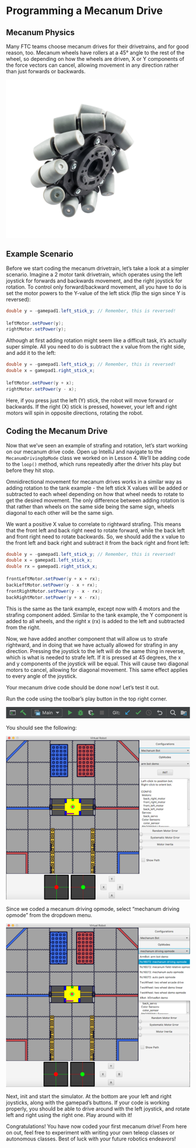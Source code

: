 # Programming a Mecanum Drive

## Mecanum Physics

Many FTC teams choose mecanum drives for their drivetrains, and for good reason, too. Mecanum wheels have rollers at a 45° angle to the rest of the wheel, so depending on how the wheels are driven, X or Y components of the force vectors can cancel, allowing movement in any direction rather than just forwards or backwards.

![A Mecanum Wheel](../.gitbook/assets/mecanum-wheel.png)

## Example Scenario
Before we start coding the mecanum drivetrain, let’s take a look at a simpler scenario. Imagine a 2 motor tank drivetrain, which operates using the left joystick for forwards and backwards movement, and the right joystick for rotation. To control only forward/backward movement, all you have to  do is set the motor powers to the Y-value of the left stick  (flip the sign since Y is reversed):

```java
double y = -gamepad1.left_stick_y; // Remember, this is reversed!

leftMotor.setPower(y);
rightMotor.setPower(y);
```

Although at first adding rotation might seem like a difficult task, it’s actually super simple. All you need to do is subtract the x value from the right side, and add it to the left:

```java
double y = -gamepad1.left_stick_y; // Remember, this is reversed!
double x = gamepad1.right_stick_x;

leftMotor.setPower(y + x);
rightMotor.setPower(y - x);
```

Here, if you press just the left (Y) stick, the robot will move forward or backwards. If the right (X) stick is pressed, however, your left and right motors will spin in opposite directions, rotating the robot.

## Coding the Mecanum Drive

Now that we’ve seen an example of strafing and rotation, let’s start working on our mecanum drive code. Open up IntelliJ and navigate to the `MecanumDrivingOpMode` class we worked on in Lesson 4. We’ll be adding code to the `loop()` method, which runs repeatedly after the driver hits play but before they hit stop.

Omnidirectional movement for mecanum drives works in a similar way as adding rotation to the tank example - the left stick X values will be added or subtracted to each wheel depending on how that wheel needs to rotate to get the desired movement. The only difference between adding rotation is that rather than wheels on the same side being the same sign, wheels diagonal to each other will be the same sign.

We want a positive X value to correlate to rightward strafing. This means that the front left and back right need to rotate forward, while the back left and front right need to rotate backwards. So, we should add the x value to the front left and back right and subtract it from the back right and front left:

```java
double y = -gamepad1.left_stick_y; // Remember, this is reversed!
double x = gamepad1.left_stick_x;
double rx = gamepad1.right_stick_x;

frontLeftMotor.setPower(y + x + rx);
backLeftMotor.setPower(y - x + rx);
frontRightMotor.setPower(y - x - rx);
backRightMotor.setPower(y + x - rx);
```

This is the same as the tank example, except now with 4 motors and the strafing component added. Similar to the tank example, the Y component is added to all wheels, and the right x (rx) is added to the left and subtracted from the right. 

Now, we have added another component that will allow us to strafe rightward, and in doing that we have actually allowed for strafing in any direction. Pressing the joystick to the left will do the same thing in reverse, which is what is needed to strafe left. If it is pressed at 45 degrees, the x and y components of the joystick will be equal. This will cause two diagonal motors to cancel, allowing for diagonal movement. This same effect applies to every angle of the joystick.

Your mecanum drive code should be done now! Let’s test it out.

Run the code using the toolbar’s play button in the top right corner.

![](../.gitbook/assets/toolbar.png)

You should see the following:

![](../.gitbook/assets/simulator.png)

Since we coded a mecanum driving opmode, select “mechanum driving opmode” from the dropdown menu.

![Choosing the OpMode](../.gitbook/assets/choosing-opmode.png)

Next, init and start the simulator. At the bottom are your left and right joysticks, along with the gamepad’s buttons. If your code is working properly, you should be able to drive around with the left joystick, and rotate left and right using the right one. Play around with it!

Congratulations! You have now coded your first mecanum drive! From here on out, feel free to experiment with writing your own teleop classes or autonomous classes. Best of luck with your future robotics endeavors!
